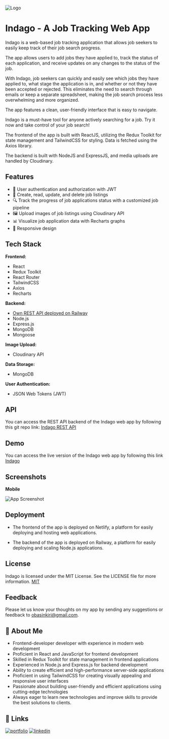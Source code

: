 
![Logo](https://res.cloudinary.com/die12ywpb/image/upload/v1677817637/indago/Minimalist_Brown_Music_Logo_fInstagrfam_stguyl.png)


# Indago - A Job Tracking Web App
Indago is a web-based job tracking application that allows job seekers to easily keep track of their job search progress.

The app allows users to add jobs they have applied to, track the status of each application, and receive updates on any changes to the status of the job.

With Indago, job seekers can quickly and easily see which jobs they have applied to, what stage the application is in, and whether or not they have been accepted or rejected. This eliminates the need to search through emails or keep a separate spreadsheet, making the job search process less overwhelming and more organized.

The app features a clean, user-friendly interface that is easy to navigate.

Indago is a must-have tool for anyone actively searching for a job. Try it now and take control of your job search!

The frontend of the app is built with ReactJS, utilizing the Redux Toolkit for state management and TailwindCSS for styling. Data is fetched using the Axios library.

The backend is built with NodeJS and ExpressJS, and media uploads are handled by Cloudinary.


## Features

- 🔐 User authentication and authorization with JWT
- 📝 Create, read, update, and delete job listings
- 🔍 Track the progress of job applications status with a customized job pipeline
- 🖼️ Upload images of job listings using Cloudinary API
- 📊 Visualize job application data with Recharts graphs
- 📲 Responsive design

## Tech Stack

**Frontend:** 
- React
- Redux Toolkit
- React Router
- TailwindCSS
- Axios
- Recharts

**Backend:** 
- [Own REST API deployed on Railway ](https://github.com/themodernmonk7/Indago-job-tracking-web-API)
- Node.js
- Express.js
- MongoDB
- Mongoose

**Image Upload:** 
- Cloudinary API

**Data Storage:** 
- MongoDB

**User Authentication:**
- JSON Web Tokens (JWT)
## API

You can access the REST API backend of the Indago web app by following this git repo link: [Indago REST API](https://github.com/themodernmonk7/Indago-job-tracking-web-API)


## Demo

You can access the live version of the Indago web app by following this link [Indago](https://indago-job.netlify.app)


## Screenshots

**Mobile**

![App Screenshot](https://res.cloudinary.com/die12ywpb/image/upload/v1677816631/indago/iphone-multiple-screens-mockup_iklivm.png)
## Deployment

- The frontend of the app is deployed on Netlify, a platform for easily deploying and hosting web applications.

- The backend of the app is deployed on Railway, a platform for easily deploying and scaling Node.js applications.

## License
Indago is licensed under the MIT License. See the LICENSE file for more information.
[MIT](LICENSE)


## Feedback

Please let us know your thoughts on my app by sending any suggestions or feedback to obasinkiri@gmail.com.


## 🚀 About Me
- Frontend-developer developer with experience in modern web development
- Proficient in React and JavaScript for frontend development
- Skilled in Redux Toolkit for state management in frontend applications
- Experienced in Node.js and Express.js for backend development
- Ability to create efficient and high-performance server-side applications
- Proficient in using TailwindCSS for creating visually appealing and responsive user interfaces
- Passionate about building user-friendly and efficient applications using cutting-edge technologies
- Always eager to learn new technologies and improve skills to provide the best solutions to clients.


## 🔗 Links
[![portfolio](https://img.shields.io/badge/my_portfolio-000?style=for-the-badge&logo=ko-fi&logoColor=white)](https://nkiriobasi.vercel.app/)
[![linkedin](https://img.shields.io/badge/linkedin-0A66C2?style=for-the-badge&logo=linkedin&logoColor=white)](https://www.linkedin.com/in/nkiri-obasi/)
<!-- [![twitter](https://img.shields.io/badge/twitter-1DA1F2?style=for-the-badge&logo=twitter&logoColor=white)](https://twitter.com/themodernmonk7) -->

